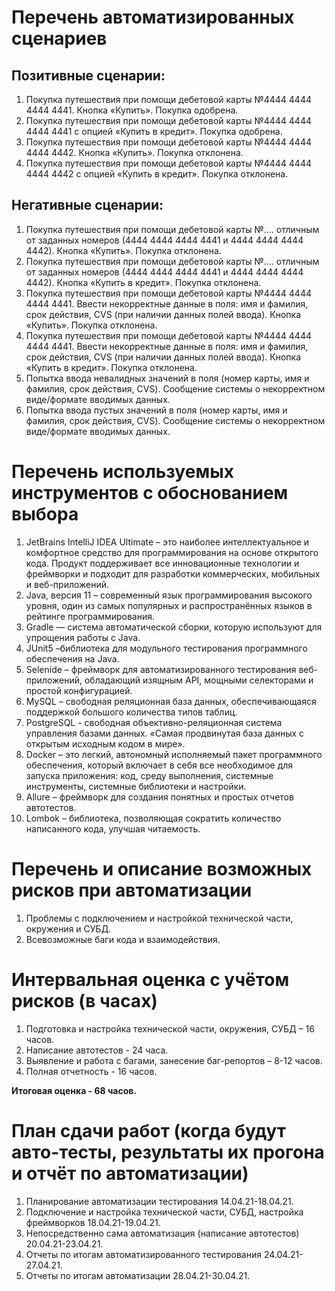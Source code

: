 # Перечень автоматизированных сценариев
## Позитивные сценарии:
1.	Покупка путешествия при помощи дебетовой карты №4444 4444 4444 4441. Кнопка «Купить». Покупка одобрена.
1.	Покупка путешествия при помощи дебетовой карты №4444 4444 4444 4441 с опцией «Купить в кредит». Покупка одобрена.
1.  Покупка путешествия при помощи дебетовой карты №4444 4444 4444 4442. Кнопка «Купить». Покупка отклонена.
1.	Покупка путешествия при помощи дебетовой карты №4444 4444 4444 4442 с опцией «Купить в кредит». Покупка отклонена.
## Негативные сценарии:
1.	Покупка путешествия при помощи дебетовой карты №…. отличным от заданных номеров (4444 4444 4444 4441 и 4444 4444 4444 4442). Кнопка «Купить». Покупка отклонена.
1.	Покупка путешествия при помощи дебетовой карты №…. отличным от заданных номеров (4444 4444 4444 4441 и 4444 4444 4444 4442). Кнопка «Купить в кредит». Покупка отклонена. 
1.  Покупка путешествия при помощи дебетовой карты №4444 4444 4444 4441. Ввести некорректные данные в поля: имя и фамилия, срок действия, CVS (при наличии данных полей ввода). Кнопка «Купить». Покупка отклонена.
1.  Покупка путешествия при помощи дебетовой карты №4444 4444 4444 4441. Ввести некорректные данные в поля: имя и фамилия, срок действия, CVS (при наличии данных полей ввода). Кнопка «Купить в кредит». Покупка отклонена.
1.	Попытка ввода невалидных значений в поля (номер карты, имя и фамилия, срок действия, CVS). Сообщение системы о некорректном виде/формате вводимых данных.
1.  Попытка ввода пустых значений в поля (номер карты, имя и фамилия, срок действия, CVS). Сообщение системы о некорректном виде/формате вводимых данных.
# Перечень используемых инструментов с обоснованием выбора
1. JetBrains IntelliJ IDEA Ultimate – это наиболее интеллектуальное и комфортное средство для программирования на основе открытого кода. Продукт поддерживает все инновационные технологии и фреймворки и подходит для разработки коммерческих, мобильных и веб-приложений.
1. Java, версия 11 – современный язык программирования высокого уровня, один из самых популярных и распространённых языков в рейтинге программирования.
1. Gradle — система автоматической сборки, которую используют для упрощения работы с Java. 
1. JUnit5 –библиотека для модульного тестирования программного обеспечения на Java. 
1. Selenide – фреймворк для автоматизированного тестирования веб-приложений, обладающий изящным API, мощными селекторами и простой конфигурацией.
1. MySQL – свободная реляционная база данных, обеспечивающаяся поддержкой большого количества типов таблиц.
1. PostgreSQL - свободная объективно-реляционная система управления базами данных. «Самая продвинутая база данных с открытым исходным кодом в мире».
1. Docker – это легкий, автономный исполняемый пакет программного обеспечения, который включает в себя все необходимое для запуска приложения: код, среду выполнения, системные инструменты, системные библиотеки и настройки.
1. Allure – фреймворк для создания понятных и простых отчетов автотестов.
1. Lombok – библиотека, позволяющая сократить количество написанного кода, улучшая читаемость.
# Перечень и описание возможных рисков при автоматизации
1. Проблемы с подключением и настройкой технической части, окружения и СУБД.
1. Всевозможные баги кода и взаимодействия.
# Интервальная оценка с учётом рисков (в часах)
1. Подготовка и настройка технической части, окружения, СУБД – 16 часов.
1. Написание автотестов - 24 часа.
1. Выявление и работа с багами, занесение баг-репортов – 8-12 часов.
1. Полная отчетность -  16 часов.

**Итоговая оценка - 68 часов.**
# План сдачи работ (когда будут авто-тесты, результаты их прогона и отчёт по автоматизации)
1. Планирование автоматизации тестирования 14.04.21-18.04.21.
1. Подключение и настройка технической части, СУБД, настройка фреймворков 18.04.21-19.04.21.
1. Непосредственно сама автоматизация (написание автотестов) 20.04.21-23.04.21.
1. Отчеты по итогам автоматизированного тестирования 24.04.21-27.04.21.
1. Отчеты по итогам автоматизации 28.04.21-30.04.21.
